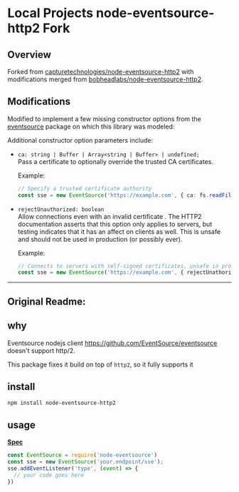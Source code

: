 # Local Projects node-eventsource-http2 Fork

## Overview

Forked from [capturetechnologies/node-eventsource-http2](https://github.com/capturetechnologies/node-eventsource-http2) with modifications merged from [bobheadlabs/node-eventsource-http2](https://github.com/bobheadlabs/node-eventsource-http2).

## Modifications

Modified to implement a few missing constructor options from the [eventsource](https://github.com/EventSource/eventsource) package on which this library was modeled:

Additional constructor option parameters include:
- `ca: string | Buffer | Array<string | Buffer> | undefined;`  
Pass a certificate to optionally override the trusted CA certificates.

  Example:
  ```ts
  // Specify a trusted certificate authority
  const sse = new EventSource('https://example.com', { ca: fs.readFileSync("./ca.crt") });
  ```

- `rejectUnauthorized: boolean`  
Allow connections even with an invalid certificate . The HTTP2 documentation asserts that this option only applies to servers, but testing indicates that it has an affect on clients as well. This is unsafe and should not be used in production (or possibly ever).

  Example:
  ```ts
  // Connects to servers with self-signed certificates, unsafe in production
  const sse = new EventSource('https://example.com', { rejectUnathorized: false });
  ```

---

## Original Readme:

## why
Eventsource nodejs client https://github.com/EventSource/eventsource
doesn't support http/2.

This package fixes it build on top of `http2`, so it fully supports it

## install
```
npm install node-eventsource-http2
```

## usage

**[Spec](https://developer.mozilla.org/en-US/docs/Web/API/EventSource)**
```js
const EventSource = require('node-eventsource')
const sse = new EventSource('your.endpoint/sse');
sse.addEventListener('type', (event) => {
  // your code goes here
})
```

